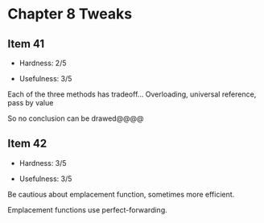 # Chapter 8 Tweaks

## Item 41

* Hardness: 2/5

* Usefulness: 3/5

Each of the three methods has tradeoff...
Overloading, universal reference, pass by value

So no conclusion can be drawed@@@@

## Item 42

* Hardness: 3/5

* Usefulness: 3/5

Be cautious about emplacement function, sometimes more efficient.

Emplacement functions use perfect-forwarding.
